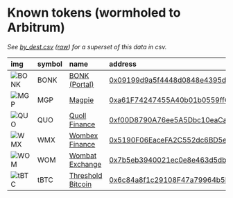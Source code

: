 
Known tokens (wormholed to Arbitrum)
===================================
_See [by_dest.csv](by_dest.csv) ([raw](https://raw.githubusercontent.com/certusone/wormhole-token-list/main/content/by_dest.csv)) for a superset of this data in csv._

  
| img                                                                                              | symbol   | name                                                             | address                                                                                                             |   decimals | origin   | sourceAddress                                                                                                                     |   sourceDecimals | markets                                                            | symbol   |
|:-------------------------------------------------------------------------------------------------|:---------|:-----------------------------------------------------------------|:--------------------------------------------------------------------------------------------------------------------|-----------:|:---------|:----------------------------------------------------------------------------------------------------------------------------------|-----------------:|:-------------------------------------------------------------------|:-----------------|
| ![BONK](https://raw.githubusercontent.com/certusone/wormhole-token-list/main/assets/BONK_wh.png) | BONK     | [BONK (Portal)](http://coingecko.com/en/coins/bonk)              | [0x09199d9a5f4448d0848e4395d065e1ad9c4a1f74](https://arbiscan.io//token/0x09199d9a5f4448d0848e4395d065e1ad9c4a1f74) |          5 | solana   | [DezXAZ8z7PnrnRJjz3wXBoRgixCa6xjnB7YaB1pPB263](https://solscan.io/address/DezXAZ8z7PnrnRJjz3wXBoRgixCa6xjnB7YaB1pPB263)           |                5 | [uniswap](https://app.uniswap.org/)                                | BONK             |
| ![MGP](https://raw.githubusercontent.com/certusone/wormhole-token-list/main/assets/MGP_wh.png)   | MGP      | [Magpie](http://coingecko.com/en/coins/magpie)                   | [0xa61F74247455A40b01b0559ff6274441FAfa22A3](https://arbiscan.io//token/0xa61F74247455A40b01b0559ff6274441FAfa22A3) |         18 | bsc      | [0xD06716E1Ff2E492Cc5034c2E81805562dd3b45fa](https://bscscan.com/address/0xD06716E1Ff2E492Cc5034c2E81805562dd3b45fa)              |               18 | [trader joe](https://traderjoexyz.com/#/trade)                     | MGP              |
| ![QUO](https://raw.githubusercontent.com/certusone/wormhole-token-list/main/assets/QUO_wh.png)   | QUO      | [Quoll Finance](http://coingecko.com/en/coins/quoll-finance)     | [0xf00D8790A76ee5A5Dbc10eaCac39151aa2af0331](https://arbiscan.io//token/0xf00D8790A76ee5A5Dbc10eaCac39151aa2af0331) |         18 | bsc      | [0x08b450e4a48C04CDF6DB2bD4cf24057f7B9563fF](https://bscscan.com/address/0x08b450e4a48C04CDF6DB2bD4cf24057f7B9563fF)              |               18 | [uniswap](https://app.uniswap.org/)                                | QUO              |
| ![WMX](https://raw.githubusercontent.com/certusone/wormhole-token-list/main/assets/WMX_wh.png)   | WMX      | [Wombex Finance](http://coingecko.com/en/coins/wombex)           | [0x5190F06EaceFA2C552dc6BD5e763b81C73293293](https://arbiscan.io//token/0x5190F06EaceFA2C552dc6BD5e763b81C73293293) |         18 | bsc      | [0xa75d9ca2a0a1D547409D82e1B06618EC284A2CeD](https://bscscan.com/address/0xa75d9ca2a0a1D547409D82e1B06618EC284A2CeD)              |               18 | [camelot](https://app.camelot.exchange/)                           | WMX              |
| ![WOM](https://raw.githubusercontent.com/certusone/wormhole-token-list/main/assets/WOM_wh.png)   | WOM      | [Wombat Exchange](http://coingecko.com/en/coins/wombat-exchange) | [0x7b5eb3940021ec0e8e463d5dbb4b7b09a89ddf96](https://arbiscan.io//token/0x7b5eb3940021ec0e8e463d5dbb4b7b09a89ddf96) |         18 | bsc      | [0xad6742a35fb341a9cc6ad674738dd8da98b94fb1](https://bscscan.com/address/0xad6742a35fb341a9cc6ad674738dd8da98b94fb1)              |               18 | [uniswap](https://app.uniswap.org/)                                | WOM              |
| ![tBTC](https://raw.githubusercontent.com/certusone/wormhole-token-list/main/assets/tBTC_wh.png) | tBTC     | [Threshold Bitcoin](http://coingecko.com/en/coins/tbtc)          | [0x6c84a8f1c29108F47a79964b5Fe888D4f4D0dE40](https://arbiscan.io//token/0x6c84a8f1c29108F47a79964b5Fe888D4f4D0dE40) |         18 | optimism | [0x6c84a8f1c29108F47a79964b5Fe888D4f4D0dE40](https://optimistic.etherscan.io//address/0x6c84a8f1c29108F47a79964b5Fe888D4f4D0dE40) |               18 | [threshold network](https://dashboard.threshold.network/tBTC/mint) | tBTC             |